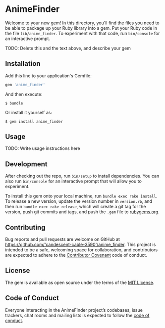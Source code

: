 # AnimeFinder

Welcome to your new gem! In this directory, you'll find the files you need to be able to package up your Ruby library into a gem. Put your Ruby code in the file `lib/anime_finder`. To experiment with that code, run `bin/console` for an interactive prompt.

TODO: Delete this and the text above, and describe your gem

## Installation

Add this line to your application's Gemfile:

```ruby
gem 'anime_finder'
```

And then execute:

    $ bundle

Or install it yourself as:

    $ gem install anime_finder

## Usage

TODO: Write usage instructions here

## Development

After checking out the repo, run `bin/setup` to install dependencies. You can also run `bin/console` for an interactive prompt that will allow you to experiment.

To install this gem onto your local machine, run `bundle exec rake install`. To release a new version, update the version number in `version.rb`, and then run `bundle exec rake release`, which will create a git tag for the version, push git commits and tags, and push the `.gem` file to [rubygems.org](https://rubygems.org).

## Contributing

Bug reports and pull requests are welcome on GitHub at https://github.com/'candescent-cable-3590'/anime_finder. This project is intended to be a safe, welcoming space for collaboration, and contributors are expected to adhere to the [Contributor Covenant](http://contributor-covenant.org) code of conduct.

## License

The gem is available as open source under the terms of the [MIT License](https://opensource.org/licenses/MIT).

## Code of Conduct

Everyone interacting in the AnimeFinder project’s codebases, issue trackers, chat rooms and mailing lists is expected to follow the [code of conduct](https://github.com/'candescent-cable-3590'/anime_finder/blob/master/CODE_OF_CONDUCT.md).

